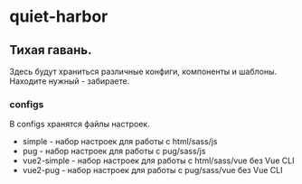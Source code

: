 # quiet-harbor
## Тихая гавань.

Здесь будут храниться различные конфиги, компоненты и шаблоны. Находите нужный - забираете.

### configs
В configs хранятся файлы настроек.
* simple - набор настроек для работы с html/sass/js
* pug - набор настроек для работы с pug/sass/js
* vue2-simple - набор настроек для работы с html/sass/vue без Vue CLI
* vue2-pug - набор настроек для работы с pug/sass/vue без Vue CLI
